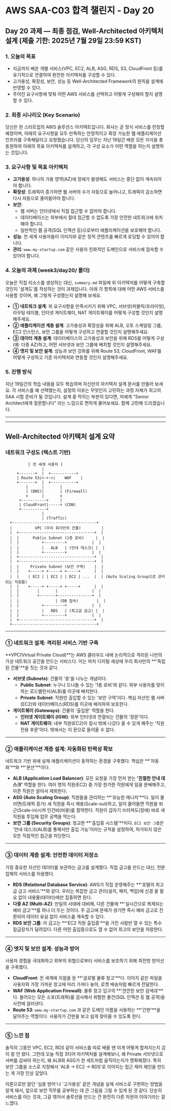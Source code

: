 # AWS SAA-C03 합격 챌린지 - Day 20

## Day 20 과제 ― 최종 점검, Well-Architected 아키텍처 설계 (제출 기한: 2025년 7월 29일 23:59 KST)

### 1. 오늘의 목표
- 지금까지 배운 개별 서비스(VPC, EC2, ALB, ASG, RDS, S3, CloudFront 등)를 유기적으로 연결하여 완전한 아키텍처를 구성할 수 있다.
- 고가용성, 확장성, 보안, 성능 등 Well-Architected Framework의 원칙을 설계에 반영할 수 있다.
- 주어진 요구사항에 맞춰 어떤 AWS 서비스를 선택하고 어떻게 구성해야 할지 설명할 수 있다.

### 2. 최종 시나리오 (Key Scenario)
당신은 한 스타트업의 AWS 솔루션스 아키텍트입니다. 회사는 곧 정식 서비스를 런칭할 예정이며, 아래의 요구사항을 모두 만족하는 안정적이고 확장 가능한 웹 애플리케이션 인프라를 구축해달라고 요청했습니다. 당신의 임무는 지난 19일간 배운 모든 지식을 총동원하여 아래의 목표 아키텍처를 설계하고, 각 구성 요소가 어떤 역할을 하는지 설명하는 것입니다.

### 3. 요구사항 및 목표 아키텍처
- **고가용성**: 하나의 가용 영역(AZ)에 장애가 발생해도 서비스는 중단 없이 계속되어야 합니다.
- **확장성**: 트래픽이 증가하면 웹 서버의 수가 자동으로 늘어나고, 트래픽이 감소하면 다시 자동으로 줄어들어야 합니다.
- **보안**:
    - 웹 서버는 인터넷에서 직접 접근할 수 없어야 합니다.
    - 데이터베이스는 외부에서 절대 접근할 수 없도록 가장 안전한 네트워크에 위치해야 합니다.
    - 일반적인 웹 공격(SQL 인젝션 등)으로부터 애플리케이션을 보호해야 합니다.
- **성능**: 전 세계 사용자들이 이미지와 같은 정적 콘텐츠를 빠르게 로딩할 수 있어야 합니다.
- **관리**: `www.my-startup.com` 같은 사용자 친화적인 도메인으로 서비스에 접속할 수 있어야 합니다.

### 4. 오늘의 과제 (week3/day20/ 폴더)
오늘은 직접 리소스를 생성하는 대신, `summary.md` 파일에 위 아키텍처를 어떻게 구축할 것인지 '설계도'를 작성하는 것이 과제입니다. 아래 각 항목에 대해 어떤 AWS 서비스를 사용할 것이며, 왜 그렇게 구성했는지 설명해 보세요.

- **① 네트워크 설계**: 위 요구사항을 만족시키기 위해 VPC, 서브넷(퍼블릭/프라이빗), 라우팅 테이블, 인터넷 게이트웨이, NAT 게이트웨이를 어떻게 구성할 것인지 설명해주세요. 
- **② 애플리케이션 계층 설계**: 고가용성과 확장성을 위해 ALB, 오토 스케일링 그룹, EC2 인스턴스, 보안 그룹을 어떻게 구성하고 연결할 것인지 설명해주세요. 
- **③ 데이터 계층 설계**: 데이터베이스의 고가용성과 보안을 위해 RDS를 어떻게 구성(예: 다중 AZ)하고, 어떤 서브넷과 보안 그룹에 배치할 것인지 설명해주세요. 
- **④ 엣지 및 보안 설계**: 성능과 보안 강화를 위해 Route 53, CloudFront, WAF를 어떻게 구성하고 기존 아키텍처와 연동할 것인지 설명해주세요.

### 5. 진행 방식
지난 19일간의 학습 내용을 모두 복습하며 자신만의 아키텍처 설계 문서를 만들어 보세요. 각 서비스를 왜 선택했는지, 설정의 이유는 무엇인지 고민하는 과정 자체가 최고의 SAA 시험 준비가 될 것입니다.
설계 중 막히는 부분이 있다면, 저에게 "Senior Architect에게 질문합니다" 라는 느낌으로 편하게 물어보세요. 함께 고민해 드리겠습니다.

---
---

## Well-Architected 아키텍처 설계 요약

### 네트워크 구성도 (텍스트 기반)
```
          [ 전 세계 사용자 ]
                |
     +-------+  |  +-----------+
     | Route 53|<-+->|    WAF    |
     +-------+  |  +-----------+
         |      |       |
         | (DNS)|       | (Firewall)
         v      |       v
      +-----------+     |
      | CloudFront|-----+ (CDN)
      +-----------+
                |
                | (Traffic)
  +-------------------------------------+
  |          VPC (우리 회사만의 건물)         |
  |  +---------------------------------+  |
  |  |      Public Subnet (1층 로비)     |  |
  |  |          +---------+           |  |
  |  |          |   ALB   | (안내 데스크) |  |
  |  |          +---------+           |  |
  |  +---------------------------------+  |
  |  +---------------------------------+  |
  |  |     Private Subnet (보안 구역)    |  |
  |  |    +-----+ +-----+ +-----+      |  |
  |  |    | EC2 | | EC2 | | EC2 | ...  |  | (Auto Scaling Group으로 관리되는 직원들)
  |  |    +-----+ +-----+ +-----+      |  |
  |  |        |       |               |  |
  |  |        +-------+---------------+  |
  |  |                | (DB 접속)        |  |
  |  |          +---------+           |  |
  |  |          |   RDS   | (최고급 금고) |  |
  |  |          +---------+           |  |
  |  +---------------------------------+  |
  +-------------------------------------+
```

---

### ① 네트워크 설계: 격리된 서비스 기반 구축

**VPC(Virtual Private Cloud)**는 AWS 클라우드 내에 논리적으로 격리된 나만의 가상 네트워크 공간을 만드는 서비스다. 이는 마치 디지털 세상에 우리 회사만의 **'독립된 건물'**을 짓는 것과 같다.

-   **서브넷 (Subnets)**: 건물의 '층'을 나누는 개념이다.
    -   **Public Subnet**: 누구나 드나들 수 있는 '1층 로비'와 같다. 외부 사용자를 맞이하는 로드밸런서(ALB)를 이곳에 배치한다.
    -   **Private Subnet**: 직원만 출입할 수 있는 '보안 구역'이다. 핵심 자산인 웹 서버(EC2)와 데이터베이스(RDS)를 이곳에 배치하여 보호한다.
-   **게이트웨이 (Gateways)**: 건물의 '출입문' 역할을 한다.
    -   **인터넷 게이트웨이 (IGW)**: 외부 인터넷과 연결되는 건물의 '정문'이다.
    -   **NAT 게이트웨이**: 내부 직원(EC2)이 잠시 밖에 나갔다 올 수 있게 해주는 '직원 전용 후문'이다. 밖에서는 이 문으로 들어올 수 없다.

---

### ② 애플리케이션 계층 설계: 자동화된 탄력성 확보

네트워크 기반 위에 실제 애플리케이션이 동작하는 환경을 구축했다. 핵심은 **'자동화'**와 **'분산'**이다.

-   **ALB (Application Load Balancer)**: 모든 요청을 가장 먼저 받는 **'친절한 안내 데스크'** 역할을 한다. 여러 명의 직원(EC2) 중 가장 한가한 직원에게 일을 분배해주고, 아픈 직원은 알아서 제외한다.
-   **ASG (Auto Scaling Group)**: 직원들을 관리하는 **'유능한 매니저'**다. 일이 몰리면(트래픽 증가) 새 직원을 즉시 채용(Scale-out)하고, 일이 줄어들면 직원을 퇴근(Scale-in)시켜 인건비(비용)를 절약한다. 직원이 갑자기 쓰러져도(장애) 바로 새 직원을 투입해 업무 공백을 막는다.
-   **보안 그룹 (Security Groups)**: 정교한 **'출입증 시스템'**이다. `EC2 보안 그룹`은 '안내 데스크(ALB)를 통해서만 출입 가능'이라는 규칙을 설정하여, 허가되지 않은 모든 직접적인 접근을 차단한다.

---

### ③ 데이터 계층 설계: 안전한 데이터 저장소

가장 중요한 자산인 데이터를 보관하는 금고를 설계했다. 직접 금고를 만드는 대신, 전문 업체의 서비스를 이용했다.

-   **RDS (Relational Database Service)**: AWS가 직접 운영해주는 **'호텔의 최고급 금고 서비스'**와 같다. 우리는 복잡한 금고 관리(설치, 패치, 백업)에 신경 쓸 필요 없이 내용물(데이터)에만 집중하면 된다.
-   **다중 AZ (Multi-AZ)**: 만일의 사태에 대비해, 다른 건물에 **'실시간으로 복제되는 예비 금고'**를 하나 더 두는 것이다. 주 금고에 문제가 생기면 즉시 예비 금고로 전환되어 데이터 유실 없이 서비스를 계속할 수 있다.
-   **RDS 보안 그룹**: 이 금고는 **'EC2 직원 출입증'**을 가진 사람만 열 수 있는 특수 잠금장치가 달려있다. 다른 어떤 출입증으로도 열 수 없어 최고의 보안을 자랑한다.

---

### ④ 엣지 및 보안 설계: 성능과 방어

사용자 경험을 극대화하고 외부의 위협으로부터 서비스를 보호하기 위해 최전방 방어선을 구축했다.

-   **CloudFront**: 전 세계에 지점을 둔 **'글로벌 물류 창고'**다. 이미지 같은 파일을 사용자와 가장 가까운 창고에 미리 가져다 놓아, 로켓 배송처럼 빠르게 전달한다.
-   **WAF (Web Application Firewall)**: 물류 창고 입구의 **'깐깐한 보안 검색대'**다. 들어오는 모든 소포(트래픽)를 검사해서 위험한 물건(SQL 인젝션 등 웹 공격)을 사전에 걸러낸다.
-   **Route 53**: `www.my-startup.com` 과 같은 도메인 이름을 사용하는 **'간판'**을 달아주는 역할이다. 사용자가 간판을 보고 쉽게 찾아올 수 있도록 한다.

---

### ⑤ 느낀 점

솔직히 그동안 VPC, EC2, RDS 같이 서비스를 따로 배울 땐 이게 어떻게 합쳐지는지 감이 잘 안 왔다. 그런데 오늘 직접 3티어 아키텍처를 설계해보니, 왜 Private 서브넷으로 서버를 감싸야 하는지, 왜 ALB와 ASG가 한 세트처럼 움직이는지가 명확해졌다. 특히 보안 그룹을 소스로 지정해서 'ALB → EC2 → RDS'로 이어지는 접근 제어 체인을 만드는 게 가장 인상 깊었다.

이론으로만 알던 '심층 방어'나 '고가용성' 같은 개념을 실제 서비스로 구현하는 방법을 알게 돼서, 앞으로 보안 직무를 공부하는 데 큰 그림을 그릴 수 있게 된 것 같다. 단순히 서비스를 아는 것과, 그걸 엮어서 솔루션을 만드는 건 완전히 다른 차원의 이야기라는 걸 느꼈다.